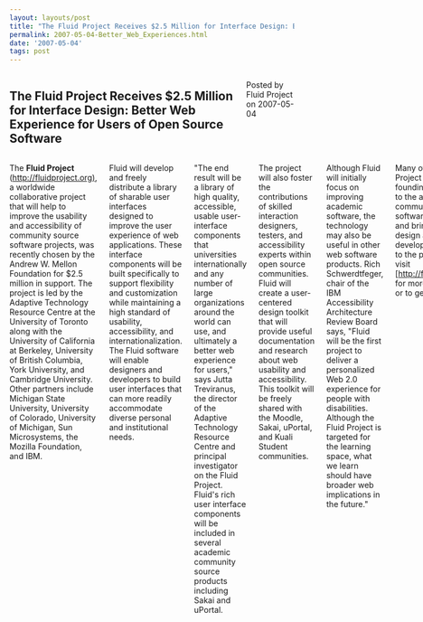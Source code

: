 ```yaml
---
layout: layouts/post
title: "The Fluid Project Receives $2.5 Million for Interface Design: Better Web Experience for Users of Open Source Software | fluid"
permalink: 2007-05-04-Better_Web_Experiences.html
date: '2007-05-04'
tags: post
---
```

<section class="row">
   <div class="medium-6 columns">
      <h2 class="fluid-web-emphasized-text">The Fluid Project Receives $2.5 Million for Interface Design: Better Web Experience for Users of Open Source Software</h2>
      <p class="fluid-web-news-post-meta">
         Posted by Fluid Project on 2007-05-04
      </p>
   </div>
   <div class="medium-6 columns">
      <p>The <strong>Fluid Project</strong> (<a href="http://fluidproject.org)">http://fluidproject.org)</a>, a worldwide collaborative project that will help to improve the usability and accessibility of community source software projects, was recently chosen by the Andrew W. Mellon Foundation for $2.5 million in support. The project is led by the Adaptive Technology Resource Centre at the University of Toronto along with the University of California at Berkeley, University of British Columbia, York University, and Cambridge University. Other partners include Michigan State University, University of Colorado, University of Michigan, Sun Microsystems, the Mozilla Foundation, and IBM.</p>
      <p>Fluid will develop and freely distribute a library of sharable user interfaces designed to improve the user experience of web applications. These interface components will be built specifically to support flexibility and customization while maintaining a high standard of usability, accessibility, and internationalization. The Fluid software will enable designers and developers to build user interfaces that can more readily accommodate diverse personal and institutional needs.</p>
      <p>&quot;The end result will be a library of high quality, accessible, usable user-interface components that universities internationally and any number of large organizations around the world can use, and ultimately a better web experience for users,&quot; says Jutta Treviranus, the director of the Adaptive Technology Resource Centre and principal investigator on the Fluid Project. Fluid&#39;s rich user interface components will be included in several academic community source products including Sakai and uPortal.</p>
      <p>The project will also foster the contributions of skilled interaction designers, testers, and accessibility experts within open source communities. Fluid will create a user-centered design toolkit that will provide useful documentation and research about web usability and accessibility. This toolkit will be freely shared with the Moodle, Sakai, uPortal, and Kuali Student communities.</p>
      <p>Although Fluid will initially focus on improving academic software, the technology may also be useful in other web software products. Rich Schwerdtfeger, chair of the IBM Accessibility Architecture Review Board says, &quot;Fluid will be the first project to deliver a personalized Web 2.0 experience for people with disabilities. Although the Fluid Project is targeted for the learning space, what we learn should have broader web implications in the future.&quot;</p>
      <p>Many of the Fluid Project partners are founding contributors to the academic community source software movement, and bring a wealth of design and development expertise to the project. Please visit [<a href="http://fluidproject.org]">http://fluidproject.org]</a> for more information or to get involved.</p>
      <h3>About the Participating Software Projects</h3>
      <p><strong>Sakai</strong> is a free and open source online collaboration and learning environment. Many users of Sakai deploy it to support teaching and learning, ad hoc group collaboration, support for portfolios and research collaboration. <a href="http://www.sakaiproject.org/">http://www.sakaiproject.org</a></p>
      <p><strong>uPortal</strong> is an open source, enterprise portal collaboratively developed by higher-education institutions and commercial affiliates. uPortal is led by JA-SIG, the global consortium promoting open technology for higher education. <a href="http://www.uportal.org/">http://www.uportal.org</a></p>
      <p><strong>Moodle</strong> is a course management system--a free, open source software package designed using sound pedagogical principles, to help educators create effective online learning communities. <a href="http://www.moodle.org/">http://www.moodle.org</a></p>
      <p>The <strong>Kuali Student Service System</strong> will deliver a new generation student system that will be developed through the Community Source process, delivered through service-oriented methodologies and technologies, and sustained by an international community of institutions and firms.</p>
      <h3>About the Andrew W. Mellon Foundation</h3>
      <p>The Andrew W. Mellon Foundation is a private philanthropic institution, with assets of approximately $5.5 billion, that makes grants on a    selective basis to institutions of higher education, independent libraries, centers for advanced study, museums, art conservation, and performing arts organizations. For more information, please visit <a href="http://www.mellon.org">http://www.mellon.org</a>.</p>
   </div>
</section>
